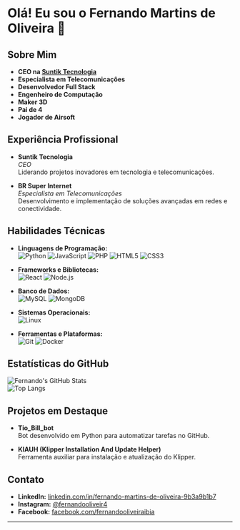 # Olá! Eu sou o Fernando Martins de Oliveira 👋

## Sobre Mim

- **CEO na [Suntik Tecnologia](https://suntiktecnologia.com.br/)**  
- **Especialista em Telecomunicações**  
- **Desenvolvedor Full Stack**  
- **Engenheiro de Computação**  
- **Maker 3D**  
- **Pai de 4**  
- **Jogador de Airsoft**

## Experiência Profissional

- **Suntik Tecnologia**  
  *CEO*  
  Liderando projetos inovadores em tecnologia e telecomunicações.

- **BR Super Internet**  
  *Especialista em Telecomunicações*  
  Desenvolvimento e implementação de soluções avançadas em redes e conectividade.

## Habilidades Técnicas

- **Linguagens de Programação:**  
  ![Python](https://img.shields.io/badge/-Python-3776AB?style=flat-square&logo=python&logoColor=white)
  ![JavaScript](https://img.shields.io/badge/-JavaScript-F7DF1E?style=flat-square&logo=javascript&logoColor=black)
  ![PHP](https://img.shields.io/badge/-PHP-777BB4?style=flat-square&logo=php&logoColor=white)
  ![HTML5](https://img.shields.io/badge/-HTML5-E34F26?style=flat-square&logo=html5&logoColor=white)
  ![CSS3](https://img.shields.io/badge/-CSS3-1572B6?style=flat-square&logo=css3&logoColor=white)

- **Frameworks e Bibliotecas:**  
  ![React](https://img.shields.io/badge/-React-61DAFB?style=flat-square&logo=react&logoColor=black)
  ![Node.js](https://img.shields.io/badge/-Node.js-339933?style=flat-square&logo=nodedotjs&logoColor=white)

- **Banco de Dados:**  
  ![MySQL](https://img.shields.io/badge/-MySQL-4479A1?style=flat-square&logo=mysql&logoColor=white)
  ![MongoDB](https://img.shields.io/badge/-MongoDB-47A248?style=flat-square&logo=mongodb&logoColor=white)

- **Sistemas Operacionais:**  
  ![Linux](https://img.shields.io/badge/-Linux-FCC624?style=flat-square&logo=linux&logoColor=black)

- **Ferramentas e Plataformas:**  
  ![Git](https://img.shields.io/badge/-Git-F05032?style=flat-square&logo=git&logoColor=white)
  ![Docker](https://img.shields.io/badge/-Docker-2496ED?style=flat-square&logo=docker&logoColor=white)

## Estatísticas do GitHub

![Fernando's GitHub Stats](https://github-readme-stats.vercel.app/api?username=FOliveira-Dev&show_icons=true&theme=radical)  
![Top Langs](https://github-readme-stats.vercel.app/api/top-langs/?username=FOliveira-Dev&layout=compact&theme=radical)

## Projetos em Destaque

- **Tio_Bill_bot**  
  Bot desenvolvido em Python para automatizar tarefas no GitHub.

- **KIAUH (Klipper Installation And Update Helper)**  
  Ferramenta auxiliar para instalação e atualização do Klipper.

## Contato

- **LinkedIn:** [linkedin.com/in/fernando-martins-de-oliveira-9b3a9b1b7](https://www.linkedin.com/in/fernando-martins-de-oliveira-9b3a9b1b7/)  
- **Instagram:** [@fernandooliveir4](https://www.instagram.com/fernandooliveir4/)  
- **Facebook:** [facebook.com/fernandooliveiraibia](https://www.facebook.com/fernandooliveiraibia)

---
